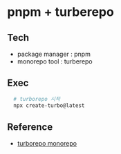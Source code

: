 # pnpm + turberepo

## Tech

- package manager : pnpm
- monorepo tool : turberepo

## Exec

```sh
  # turborepo 시작
  npx create-turbo@latest
```

## Reference

- <a href="https://turbo.build/repo/docs/core-concepts/monorepos"> turborepo monorepo </a>
